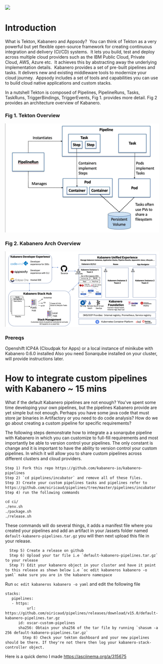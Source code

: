 ![](https://raw.githubusercontent.com/kabanero-io/kabanero-website/master/src/main/content/img/Kabanero_Logo_Hero.png)

# Introduction
What is Tekton, Kabanero and Appsody?  You can think of Tekton as a very powerful but yet flexible open-source framework for creating continuous integration and delivery (CI/CD) systems.  It lets you build, test and deploy across multiple cloud providers such as the IBM Public Cloud, Private Cloud, AWS, Azure etc.  It achieves this by abstracting away the underlying implementation details.  Kabanero provides a set of pre-built pipelines and tasks. It delivers new and existing middleware tools to modernize your cloud journey.  Appsody includes a set of tools and capabilities you can use to build cloud native applications and custom stacks.


In a nutshell Tekton is composed of Pipelines, PipelineRuns, Tasks, TaskRuns, TriggerBindings, TriggerEvents, Fig 1. provides more detail. Fig 2 provides an architecture overview of Kabanero.


### Fig 1. Tekton Overview
![alt tag](img/tekton.png "Tekton") 

### Fig 2. Kabanero Arch Overview
![alt tag](img/kabanero-arch.png "Kabanero") 


### Prereqs
Openshift ICP4A (Cloudpak for Apps) or a local instance of minikube with Kabanero 0.6.0 installed
Also you need Sonarqube installed on your cluster, will provide instructions later.


# How to integrate custom pipelines with Kabanero ~ 15 mins 
What if the default Kabanero pipelines are not enough? You've spent some time developing your own pipelines, but the pipelines Kabanero provide are yet simple but not enough. Perhaps you have some java code that must store jar binaries in Artifactory or you need to do code analysis? How do we go about creating a custom pipeline for specific requirements? 


The following steps demonstrate how to integrate a a sonarqube pipeline with Kabanero in which you can customize to full-fill requirements and most importantly be able to version control your pipelines. The only constant is change and it is important to have the ability to version control your custom pipelines. In which it will allow you to share custom pipelines across different clusters and cloud providers. 


    Step 1) Fork this repo https://github.com/kabanero-io/kabanero-pipelines
    Step 2) `cd pipelines/incubator` and remove all of these files.
    Step 3) Create your custom pipelines tasks and pipelines refer to https://github.com/oiricaud/pipelines/tree/master/pipelines/incubator 
    Step 4) run the following commands 
  ```
  cd ci/
  ./env.sh
  ./package.sh
  ./release.sh  
  ```
These commands will do several things, it adds a manifest file where you created your pipelines and add an artifact in your /assets folder named `default-kabanero-pipelines.tar.gz` you will then next upload this file in your release.

      Step 5) Create a release on github
      Step 6) Upload your tar file i.e `default-kabanero-pipelines.tar.gz` to your release
      Step 7) Edit your kabanero object in your cluster and have it point to this release as shown below i.e `oc edit kabaneros kabanero -o yaml` make sure you are in the kabanero namespace


Run `oc edit kabaneros kabanero -o yaml` and edit the following file 
```
stacks: 
   pipelines:
   - https: 
          url: https://github.com/oiricaud/pipelines/releases/download/v15.0/default-kabanero-pipelines.tar.gz
      id: oscar-custom-pipelines
      sha256: Obtain your sha256 of the tar file by running `shasum -a 256 default-kabanero-pipelines.tar.gz`
        Step 8) Check your tekton dashboard and your new pipelines should be there. If they're not there then log your kabanero-stack-controller object.        
```

Here is a quick demo I made https://asciinema.org/a/315675
